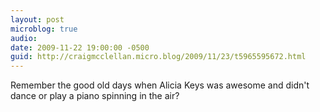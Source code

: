 ```yaml
---
layout: post
microblog: true
audio: 
date: 2009-11-22 19:00:00 -0500
guid: http://craigmcclellan.micro.blog/2009/11/23/t5965595672.html
---
```

Remember the good old days when Alicia Keys was awesome and didn't dance or play a piano spinning in the air?
